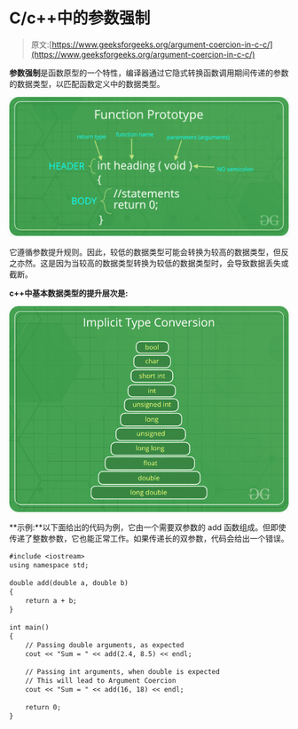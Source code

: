# C/c++中的参数强制

> 原文:[https://www.geeksforgeeks.org/argument-coercion-in-c-c/](https://www.geeksforgeeks.org/argument-coercion-in-c-c/)

**参数强制**是函数原型的一个特性，编译器通过它隐式转换函数调用期间传递的参数的数据类型，以匹配函数定义中的数据类型。

![](img/b207352ea5993875c0c1ef6b80d3f58b.png)

它遵循参数提升规则。因此，较低的数据类型可能会转换为较高的数据类型，但反之亦然。这是因为当较高的数据类型转换为较低的数据类型时，会导致数据丢失或截断。

**c++中基本数据类型的提升层次是:**

![](img/cb1e99a19b8df7f58f51441bcbeb7305.png)

**示例:**以下面给出的代码为例，它由一个需要双参数的 add 函数组成。但即使传递了整数参数，它也能正常工作。如果传递长的双参数，代码会给出一个错误。

```
#include <iostream>
using namespace std;

double add(double a, double b)
{
    return a + b;
}

int main()
{
    // Passing double arguments, as expected
    cout << "Sum = " << add(2.4, 8.5) << endl;

    // Passing int arguments, when double is expected
    // This will lead to Argument Coercion
    cout << "Sum = " << add(16, 18) << endl;

    return 0;
}
```